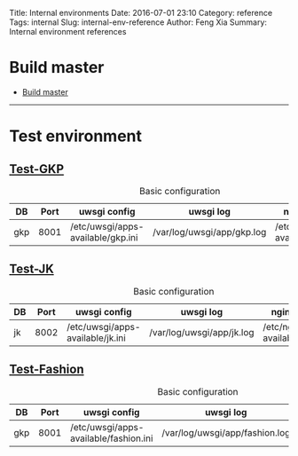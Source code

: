 Title: Internal environments
Date: 2016-07-01 23:10
Category: reference
Tags: internal
Slug: internal-env-reference
Author: Feng Xia
Summary: Internal environment references

# Build master

* [Build master](http://fengxia.co:8011)


***

# Test environment

## [Test-GKP](http://fengxia.co:8001/gaokao)

<table class="table table-striped table-hover">
	<caption>Basic configuration</caption>
	<thead>
		<th>DB</th>
		<th>Port</th>
		<th>uwsgi config</th>
		<th>uwsgi log</th>
		<th>nginx config</th>
	</thead>
	<tbody>
		<tr><td>gkp
		</td><td>8001
		</td><td>/etc/uwsgi/apps-available/gkp.ini
        </td><td>/var/log/uwsgi/app/gkp.log
		</td><td>/etc/nginx/sites-available/gkp.ini
		</td></tr>
	</tbody>
</table>

## [Test-JK](http://fengxia.co:8002/jk)

<table class="table table-striped table-hover">
	<caption>Basic configuration</caption>
	<thead>
		<th>DB</th>
		<th>Port</th>
		<th>uwsgi config</th>
		<th>uwsgi log</th>
		<th>nginx config</th>
	</thead>
	<tbody>
		<tr><td>jk
		</td><td>8002
		</td><td>/etc/uwsgi/apps-available/jk.ini
        </td><td>/var/log/uwsgi/app/jk.log
		</td><td>/etc/nginx/sites-available/jk.ini
		</td></tr>
	</tbody>
</table>

## [Test-Fashion](http://fengxia.co:8003/wei)

<table class="table table-striped table-hover">
	<caption>Basic configuration</caption>
	<thead>
		<th>DB</th>
		<th>Port</th>
		<th>uwsgi config</th>
		<th>uwsgi log</th>
		<th>nginx config</th>
	</thead>
	<tbody>
		<tr><td>gkp
		</td><td>8001
		</td><td>/etc/uwsgi/apps-available/fashion.ini
        </td><td>/var/log/uwsgi/app/fashion.log
		</td><td>/etc/nginx/sites-available/fashion.ini
		</td></tr>
	</tbody>
</table>
